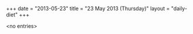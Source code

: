 +++
date = "2013-05-23"
title = "23 May 2013 (Thursday)"
layout = "daily-diet"
+++

<p>&lt;no entries&gt;</p>